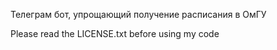 Телеграм бот, упрощающий получение расписания в ОмГУ

Please read the LICENSE.txt before using my code
